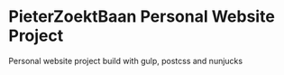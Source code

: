 # PieterZoektBaan Personal Website Project
Personal website project build with gulp, postcss and nunjucks 